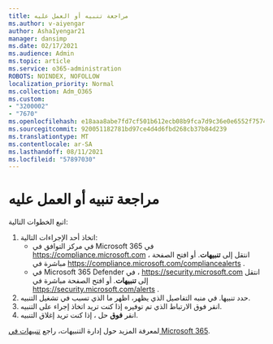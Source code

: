 ```yaml
---
title: مراجعة تنبيه أو العمل عليه
ms.author: v-aiyengar
author: AshaIyengar21
manager: dansimp
ms.date: 02/17/2021
ms.audience: Admin
ms.topic: article
ms.service: o365-administration
ROBOTS: NOINDEX, NOFOLLOW
localization_priority: Normal
ms.collection: Adm_O365
ms.custom:
- "3200002"
- "7670"
ms.openlocfilehash: e18aaa8abe7fd7cf501b612ecb08b9fca7d9c36e0e6552f75742beb770063e93
ms.sourcegitcommit: 920051182781bd97ce4d4d6fbd268cb37b84d239
ms.translationtype: MT
ms.contentlocale: ar-SA
ms.lasthandoff: 08/11/2021
ms.locfileid: "57897030"
---
```

# <a name="review-or-act-on-an-alert"></a>مراجعة تنبيه أو العمل عليه

اتبع الخطوات التالية:

1. اتخاذ أحد الإجراءات التالية:
   - في مركز التوافق في Microsoft 365 في <https://compliance.microsoft.com> ، انتقل إلى **تنبيهات**. أو افتح الصفحة مباشرة في <https://compliance.microsoft.com/compliancealerts> .
   - في Microsoft 365 Defender في ، <https://security.microsoft.com> انتقل إلى **تنبيهات**. أو افتح الصفحة مباشرة في <https://security.microsoft.com/alerts> .
2. حدد تنبيها. في منبه التفاصيل الذي يظهر، اظهر ما الذي تسبب في تشغيل التنبيه.
3. انقر فوق الارتباط الذي تم توفيره إذا كنت تريد اتخاذ إجراء على التنبيه.
4. انقر **فوق** حل ، إذا كنت تريد إغلاق التنبيه.

لمعرفة المزيد حول إدارة التنبيهات، راجع [تنبيهات في Microsoft 365](https://docs.microsoft.com/microsoft-365/compliance/alert-policies).
